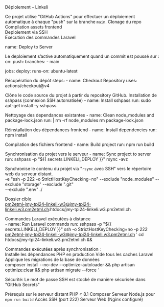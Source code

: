 Déploiement – Linkeli

Ce projet utilise "GitHub Actions" pour effectuer un déploiement automatique à chaque "push" sur la branche `main`.
Clonage du repo        
Compilation assets frontend  
Deploiement via SSH          
Execution des commandes Laravel

name: Deploy to Server

Le deploiement s’active automatiquement quand un commit est poussé sur :
on:
  push:
    branches:
      - main

jobs:
  deploy:
    runs-on: ubuntu-latest

Récupération du dépôt
    steps:
      - name: Checkout Repository
        uses: actions/checkout@v4

Clône le code source du projet à partir du repository GitHub.
Installation de sshpass (connexion SSH automatisée)
      - name: Install sshpass
        run: sudo apt-get install -y sshpass

Nettoyage des dependances existantes
      - name: Clean node_modules and package-lock.json
        run: |
          rm -rf node_modules
          rm package-lock.json

Réinstallation des dépendances frontend
      - name: Install dependencies
        run: npm install

 Compilation des fichiers frontend 
      - name: Build project
        run: npm run build

Synchronisation du projet vers le serveur
      - name: Sync project to server
        run: sshpass -p "${{ secrets.LINKELI_DEPLOY }}" rsync -avz 

Synchronise le contenu du projet via "`rsync` avec SSH" vers le répertoire web du serveur distant.        
            -e "ssh -p 222 -o StrictHostKeyChecking=no" 
            --exclude "node_modules"
            --exclude "storage"
            --exclude ".git"  
            --exclude ".env" 
            ./ 

Dossier cible            
            pm2etml-jmy-tpi24-linkeli-w3@jmy-tpi24-linkeli.w3.pm2etml.ch:htdocs/jmy-tpi24-linkeli.w3.pm2etml.ch

Commandes Laravel exécutées à distance            
      - name: Run Laravel commands
        run: sshpass -p "${{ secrets.LINKELI_DEPLOY }}" ssh -o StrictHostKeyChecking=no -p 222 pm2etml-jmy-tpi24-linkeli-w3@jmy-tpi24-linkeli.w3.pm2etml.ch '
            cd htdocs/jmy-tpi24-linkeli.w3.pm2etml.ch &&
            
Commandes exécutées après synchronisation :      
 Installe les dépendances PHP en production
 Vide tous les caches Laravel
 Applique les migrations de la base de données      
            composer install --no-dev --optimize-autoloader &&
            php artisan optimize:clear &&
            php artisan migrate --force
          '

Sécurité:
Le mot de passe SSH est stocké de manière sécurisée dans "GitHub Secrets"


Prérequis sur le serveur distant
PHP ≥ 8.1
Composer
Serveur Node.js pour `npm run build`
Accès SSH (port 222)
Serveur Web (Nginx configuré)

